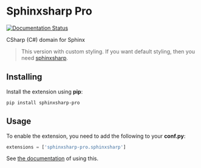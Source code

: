 # Sphinxsharp Pro
[![Documentation Status](https://readthedocs.org/projects/sphinxsharp-docs/badge/?version=latest)](https://sphinxsharp-docs.readthedocs.io/en/latest/?badge=latest)

CSharp (C#) domain for Sphinx

> This version with custom styling. If you want default styling, then you need [sphinxsharp](https://github.com/madTeddy/sphinxsharp).

## Installing
Install the extension using **pip**:
```
pip install sphinxsharp-pro
```
## Usage
To enable the extension, you need to add the following to your **conf.py**:
```python
extensions = ['sphinxsharp-pro.sphinxsharp']
```
See [the documentation](https://sphinxsharp-docs.readthedocs.io/en/latest/) of using this.